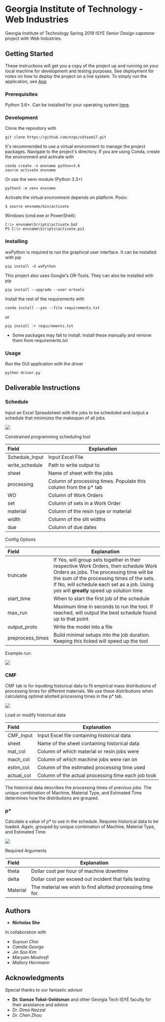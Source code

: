 # Georgia Institute of Technology - Web Industries

Georgia Institute of Technology Spring 2019 ISYE Senior Design capstone project with Web Industries.

## Getting Started

These instructions will get you a copy of the project up and running on your local machine for development and testing purposes. See deployment for notes on how to deploy the project on a live system.
To simply run the application, see [App](#App)

### Prerequisites

Python 3.6+. Can be installed for your operating system [here](https://www.python.org/downloads/).

### Development

Clone the repository with

    git clone https://github.com/nzqs/sdteam17.git

It's recommended to use a virtual environment to manage the project packages. Navigate to the project's directory.
If you are using Conda, create the environment and activate with

    conda create -n envname python=3.6
    source activate envname

Or use the venv module (Python 3.3+)

    python3 -m venv envname

Activate the virtual environment depends on platform.
Posix:

    $ source envname/bin/activate

Windows (cmd.exe or PowerShell):

    C:\> envname\Scripts\activate.bat
    PS C:\> envname\Scripts\activate.ps1


### Installing
wxPython is required to run the graphical user interface. It can be installed with pip

    pip install -U wxPython


This project also uses Google's OR-Tools. They can also be installed with pip

    pip install --upgrade --user ortools


Install the rest of the requirements with

    conda install --yes --file requirements.txt

or

    pip install -r requirements.txt

* Some packages may fail to install. Install these manually and remove them from requirements.txt

### Usage

Run the GUI application with the driver

    python driver.py


## Deliverable Instructions

### Schedule

Input an Excel Spreadsheet with the jobs to be scheduled and output a schedule that minimizes the makespan of all jobs.

<img src="https://github.com/nzqs/sdteam17/blob/master/deliverable/resources/images/GUI%20Schedule%20tab.PNG">

Constrained programming scheduling tool

|Field|Explanation|
|:----------|--------------------------------------------|
|Schedule_Input|Input Excel File|
|write_schedule|Path to write output to|
|sheet|Name of sheet with the jobs|
|processing|Column of processing times. Populate this column from the p* tab|
|WO|Column of Work Orders|
|set|Column of sets in a Work Order|
|material|Column of the resin type or material|
|width|Column of the slit widths|
|due|Column of due dates|

Config Options

|Field|Explanation|
|:----------|--------------------------------------------|
|truncate|If Yes, will group sets together in their respective Work Orders, then schedule Work Orders as jobs. The processing time will be the sum of the processing times of the sets. If No, will schedule each set as a job. Using yes will **greatly** speed up solution time|
|start_time|When to start the first job of the schedule|
|max_run|Maximum time in seconds to run the tool. If reached, will output the best schedule found up to that point|
|output_proto|Write the model into a file|
|preprocess_times|Build minimal setups into the job duration. Keeping this ticked will speed up the tool|

Example run:

<img src="https://github.com/nzqs/sdteam17/blob/master/deliverable/resources/images/GUI%20Schedule%20Run%20example.PNG?raw=true">

### CMF

CMF tab is for inputting historical data to fit empirical mass distributions of processing times for different materials. We use these distributions when calculating optimal allotted processing times in the p* tab.

<img src="https://github.com/nzqs/sdteam17/blob/master/deliverable/resources/images/GUI%20CMF%20tab.PNG">

Load or modify historical data

|Field|Explanation|
|:----------|--------------------------------------------|
|CMF_Input|Input Excel file containing historical data|
|sheet|Name of the sheet containing historical data|
|mat_col|Column of which material or resin jobs were|
|mach_col|Column of which machine jobs were ran on|
|estim_col|Column of the estimated processing time used|
|actual_col|Column of the actual processing time each job took|

The historical data describes the processing times of previous jobs. The unique combination of Machine, Material Type, and Estimated Time determines how the distributions are grouped.

### p*

Calculate a value of p* to use in the schedule. Requires historical data to be loaded. Again, grouped by unique combination of Machine, Material Type, and Estimated Time.

<img src="https://github.com/nzqs/sdteam17/blob/master/deliverable/resources/images/GUI%20pstar%20tab.PNG">

Required Arguments

|Field|Explanation|
|:----------|--------------------------------------------|
|theta|Dollar cost per hour of machine downtime|
|delta|Dollar cost per exceed out incident that fails testing|
|Material|The material we wish to find allotted processing time for.|

## Authors

* **Nicholas She**

In collaboration with
* *Suyoun Choi*
* *Camille George*
* *Jin Soo Kim*
* *Maryam Moshrefi*
* *Mallory Herrmann*

## Acknowledgments

Special thanks to our fantastic advisor
* **Dr. Gamze Tokol-Goldsman**
and other Georgia Tech ISYE faculty for their assistance and advice
* *Dr. Dima Nazzal*
* *Dr. Chen Zhou*
